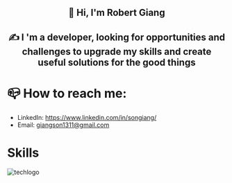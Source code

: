 ## <p align="center">:wave: Hi, I'm Robert Giang</p>
## <p align="center">	:writing_hand: I 'm a developer, looking for opportunities and challenges to upgrade my skills and create useful solutions for the good things</p>


# :mailbox_closed: How to reach me:
- LinkedIn: https://www.linkedin.com/in/songiang/
- Email: giangson1311@gmail.com

# Skills
![techlogo](https://user-images.githubusercontent.com/87811575/189519472-ac8fecc5-fa5f-4e5d-a83a-847e6ce285a8.PNG)
